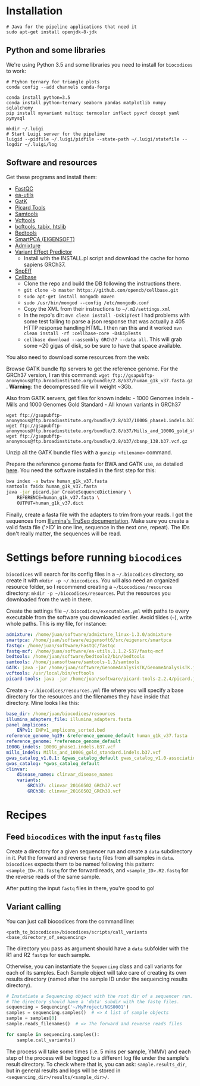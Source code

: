 # Installation

```
# Java for the pipeline applications that need it
sudo apt-get install openjdk-8-jdk
```

## Python and some libraries
We're using Python 3.5 and some libraries you need to install for `biocodices` to work:
```
# Ptyhon ternary for triangle plots
conda config --add channels conda-forge

conda install python=3.5
conda install python-ternary seaborn pandas matplotlib numpy sqlalchemy
pip install myvariant multiqc termcolor inflect pyvcf docopt yaml pymysql

mkdir ~/.luigi
# Start Luigi server for the pipeline
luigid --pidfile ~/.luigi/pidfile --state-path ~/.luigi/statefile --logdir ~/.luigi/log
```

## Software and resources

Get these programs and install them:

* [FastQC](http://www.bioinformatics.babraham.ac.uk/projects/download.html)
* [ea-utils](https://code.google.com/archive/p/ea-utils/downloads)
* [GatK](https://www.broadinstitute.org/gatk/download/)
* [Picard Tools](https://github.com/broadinstitute/picard/releases/tag/2.3.0)
* [Samtools](https://sourceforge.net/projects/samtools/files/)
* [Vcftools](http://vcftools.sourceforge.net/downloads.html)
* [bcftools, tabix, htslib](http://www.htslib.org/download/)
* [Bedtools](https://github.com/arq5x/bedtools2/releases)
* [SmartPCA (EIGENSOFT)](http://www.hsph.harvard.edu/alkes-price/software/)
* [Admixture](https://www.genetics.ucla.edu/software/admixture/download.html)
* [Variant Effect Predictor](http://www.ensembl.org/info/docs/tools/vep/script/vep_download.html)
    - Install with the INSTALL.pl script and download the cache for homo
      sapiens GRCh37.
* [SnpEff](http://snpeff.sourceforge.net/)
* [Cellbase](https://github.com/opencb/cellbase)
    - Clone the repo and build the DB following the instructions there.
    - `git clone -b master https://github.com/opencb/cellbase.git`
    - `sudo apt-get install mongodb maven`
    - `sudo /usr/bin/mongod --config /etc/mongodb.conf` 
    - Copy the XML from their instructions to `~/.m2/settings.xml`
    - In the repo's dir: `mvn clean install -DskipTest`
      I had problems with some test failing to parse a json response that was
      actually a 405 HTTP response handling HTML. I then ran this and it worked
      `mvn clean install -rf :cellbase-core -DskipTests`
    - `cellbase download --assembly GRCh37 --data all`. This will grab some
        ~20 gigas of disk, so be sure to have that space available.

You also need to download some resources from the web:

Browse GATK bundle ftp servers to get the reference genome. For the GRCh37 version, I ran this command: `wget ftp://gsapubftp-anonymous@ftp.broadinstitute.org/bundle/2.8/b37/human_g1k_v37.fasta.gz`. **Warning**: the decompressed file will weight ~3Gb.

Also from GATK servers, get files for known indels:
    - 1000 Genomes indels
    - Mills and 1000 Genomes Gold Standard
    - All known variants in GRCh37

```
wget ftp://gsapubftp-anonymous@ftp.broadinstitute.org/bundle/2.8/b37/1000G_phase1.indels.b37.vcf.gz
wget ftp://gsapubftp-anonymous@ftp.broadinstitute.org/bundle/2.8/b37/Mills_and_1000G_gold_standard.indels.b37.vcf.gz
wget ftp://gsapubftp-anonymous@ftp.broadinstitute.org/bundle/2.8/b37/dbsnp_138.b37.vcf.gz
```

Unzip all the GATK bundle files with a `gunzip <filename>` command.

Prepare the reference genome fasta for BWA and GATK use, as detailed [here](http://gatkforums.broadinstitute.org/gatk/discussion/1601/how-can-i-prepare-a-fasta-file-to-use-as-reference). You need the software installed in the first step for this:
```bash
bwa index -a bwtsw human_g1k_v37.fasta
samtools faidx human_g1k_v37.fasta
java -jar picard.jar CreateSequenceDictionary \
    REFERENCE=human_g1k_v37.fasta \
    OUTPUT=human_g1k_v37.dict
```

Finally, create a fasta file with the adapters to trim from your reads. I got the sequences from [Illumina's TruSeq documentation](http://support.illumina.com/content/dam/illumina-support/documents/documentation/chemistry_documentation/experiment-design/illumina-adapter-sequences_1000000002694-01.pdf). Make sure you create a valid fasta file ('>ID' in one line, sequence in the next one, repeat). The IDs don't really matter, the sequences will be read.

# Settings before running `biocodices`

`biocodices` will search for its config files in a `~/.biocodices` directory,
so create it with `mkdir -p ~/.biocodices`. You will also need an organized
resource folder, so I recommend creating a `~/biocodices/resources` directory:
`mkdir -p ~/biocodices/resources`. Put the resources you downloaded from the
web in there.

Create the settings file `~/.biocodices/executables.yml` with paths to every executable from the software you downloaded earlier. Avoid tildes (`~`), write whole paths. This is my file, for instance:

```yaml
admixture: /home/juan/software/admixture_linux-1.3.0/admixture
smartpca: /home/juan/software/eigensoft6/src/eigensrc/smartpca
fastqc: /home/juan/software/FastQC/fastqc
fastq-mcf: /home/juan/software/ea-utils.1.1.2-537/fastq-mcf
bedtools: /home/juan/software/bedtools2/bin/bedtools
samtools: /home/juansoftware/samtools-1.3/samtools
GATK: java -jar /home/juan/software/GenomeAnalysisTK/GenomeAnalysisTK.jar
vcftools: /usr/local/bin/vcftools
picard-tools: java -jar /home/juan/software/picard-tools-2.2.4/picard.jar
```

Create a `~/.biocodices/resources.yml` file where you will specify a base
directory for the resources and the filenames they have inside that directory.
Mine looks like this:

```yaml
base_dir: /home/juan/biocodices/resources
illumina_adapters_file: illumina_adapters.fasta
panel_amplicons:
    ENPv1: ENPv1_amplicons_sorted.bed
reference_genome_hg19: &reference_genome_default human_g1k_v37.fasta
reference_genome: *reference_genome_default
1000G_indels: 1000G_phase1.indels.b37.vcf
mills_indels: Mills_and_1000G_gold_standard.indels.b37.vcf
gwas_catalog_v1.0.1: &gwas_catalog_default gwas_catalog_v1.0-associations_e84_r2016-05-08.tsv
gwas_catalog: *gwas_catalog_default
clinvar:
    disease_names: clinvar_disease_names
    variants:
        GRCh37: clinvar_20160502_GRCh37.vcf
        GRCh38: clinvar_20160502_GRCh38.vcf
```

# Recipes

## Feed `biocodices` with the input `fastq` files

Create a directory for a given sequencer run and create a `data` subdirectory
in it. Put the forward and reverse `fastq` files from all samples in `data`.
`biocodices` expects them to be named following this pattern:
`<sample_ID>.R1.fastq` for the forward reads, and `<sample_ID>.R2.fastq` for
the reverse reads of the same sample.

After putting the input `fastq` files in there, you're good to go!

## Variant calling

You can just call biocodices from the command line:

`<path_to_biocodices>/biocodices/scripts/call_variants <base_directory_of_sequencing>`

The directory you pass as argument should have a `data` subfolder with the R1 and R2 `fastq`s for each sample.

Otherwise, you can instantiate the `Sequencing` class and call variants for each of its samples. Each Sample object will take care of creating its own results directory
(named after the sample ID under the sequencing results directory). 

```python
# Instatiate a Sequencing object with the root dir of a sequencer run.
# The directory should have a 'data' subdir with the fastq files.
sequencing = Sequencing('~/MyProject/NGS0001')
samples = sequencing.samples()  # => A list of sample objects
sample = samples[0]
sample.reads_filenames()  # => The forward and reverse reads files

for sample in sequencing.samples():
    sample.call_variants()
```

The process will take some times (i.e. 5 mins per sample, YMMV) and each step
of the process will be logged to a different log file under the sample's result
directory. To check where that is, you can ask: `sample.results_dir`, but in
general results and logs will be stored in `<sequencing_dir>/results/<sample_dir>/`.
